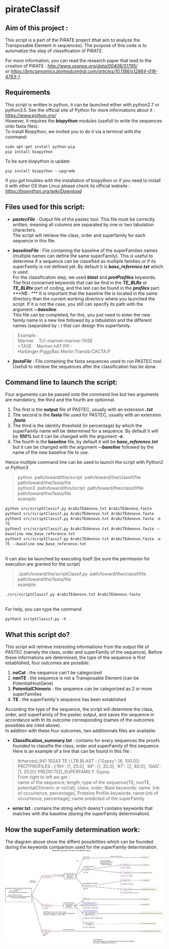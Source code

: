 # pirateClassif

## Aim of this project :

This script is a part of the PiRATE project (that aim to analyze the Transposable Element in sequences).
The purpose of this code is to automatize the step of classification of PiRATE.

For more information, you can read the research paper that lead to the creation of PiRATE :
_http://www.seanoe.org/data/00406/51795/_  
or _https://bmcgenomics.biomedcentral.com/articles/10.1186/s12864-018-4763-1_

## Requirements
This script is written in python, it can be launched either with python2.7 or python3.5. See the official site of Python for more informations about it : _https://www.python.org/_  
However, it requires the ***biopython*** modules (usefull to write the sequences onto fasta files).  
To install Biopython, we invited you to do it via a terminal with the command:
~~~
sudo apt-get install python-pip  
pip install biopython  
~~~

To be sure biopython is update
~~~
pip install biopython --upgrade
~~~

If you got troubles with the installation of biopython or if you need to install it with other OS than Linux please check its official website : _https://biopython.org/wiki/Download_  

## Files used for this script:
* ***pastecFile*** : Output file of the pastec tool. This file must be correctly written, meaning all columns are separated by one or two tabulation characters.  
The script will retrieve the class, order and superfamily for each sequence in this file.

* ***baselineFile*** : File containing the baseline of the superFamilies names (multiple names can define the same superFamily). This is useful to determine if a sequence can be classified as multiple families or if its superFamily is not defined yet. By default it is ***base&#95;reference.txt*** which is used.  
For the classification step, we used ***blast*** and ***protProfiles*** keywords. The first concerned keywords that can be find in the ***TE&#95;BLRx*** or ***TE&#95;BLRtx*** part of coding, and the last can be found in the ***profiles*** part.  
***NB : *** It is important that the baseline file is located in the same directory than the current working directory where you launched the script. If it is not the case, you still can specify its path with the argument ***--baseline***.  
This file can be completed, for this, you just need to enter the new family name in a new line followed by a _tabulation_ and the different names (separated by ***:*** ) that can design this superfamily.  
> Example :  
> Mariner&nbsp;&nbsp;&nbsp;&nbsp;Tc1-mariner:mariner:TASE  
> &gt;TASE&nbsp;&nbsp;&nbsp;&nbsp;Mariner:hAT:PIF-Harbinger:PiggyBac:Merlin:Transib:CACTA:P


* ***fastaFile*** : File containing the fasta sequences used to run PASTEC tool. Usefull to retrieve the sequences after the classification has be done.


## Command line to launch the script:
Four arguments can be passed onto the command line but two arguments are mandatory, the third and the fourth are optionnal.
1. The first is the **output** file of PASTEC, usually with an extension ***.txt***
2. The second is the **fasta** file used for PASTEC, usually with an extension ***.fasta***
3. The third is the identity threshold (in percentage) by which the superFamily name will be determined for a sequence. By default it will be ***100&#37;*** but it can be changed with the argument ***-e***.
4. The fourth is the **baseline** file, by default it will be ***base&#95;reference.txt*** but it can be changed with the argument ***--baseline*** followed by the name of the new baseline file to use.

Hence multiple command line can be used to launch the script with Python2 or Python3
>python&nbsp;&nbsp;path/toward/this/script&nbsp;&nbsp;path/toward/the/classif/file  path/toward/the/fasta/file   python3&nbsp;&nbsp;path/toward/this/script&nbsp;&nbsp;path/toward/the/classif/file  path/toward/the/fasta/file  
> example:


~~~{bash}
python src/scriptClassif.py ArabiTEdenovo.txt ArabiTEdenovo.fasta
python3 src/scriptClassif.py ArabiTEdenovo.txt ArabiTEdenovo.fasta
python3 src/scriptClassif.py ArabiTEdenovo.txt ArabiTEdenovo.fasta -e 75
python3 src/scriptClassif.py ArabiTEdenovo.txt ArabiTEdenovo.fasta --baseline new_base_reference.txt
python3 src/scriptClassif.py ArabiTEdenovo.txt ArabiTEdenovo.fasta -e 75 --baseline new_base_reference.txt
~~~


</br>
It can also be launched by executing itself (be sure the permission for execution are granted for the script)

> ./path/toward/the/scriptClassif.py&nbsp;&nbsp;path/toward/the/classif/file path/toward/the/fasta/file  
> example:

~~~{bash}
./src/scriptClassif.py ArabiTEdenovo.txt ArabiTEdenovo.fasta
~~~

</br>
For help, you can type the command

~~~{bash}
python3 scriptClassif.py -h
~~~


## What this script do?
This script will retrieve interesting informations from the output file of PASTEC (namely the class, order and superFamily of the sequence).
Before these informations are determined, the type of the sequence is first established, four outcomes are possible:
1. **noCat** : the sequence can't be categorized
2. **nonTE** : the sequence is not a Transposable Element (can be PotentialHostGene)
3. **PotentialChimeric** : the sequence can be categorized as 2 or more superFamilies
4. **TE** : the superFamily's sequence has been established

According the type of the sequence, the script will determine the class, order, and superFamily of the pastec output, and saves the sequence in accordance with th its outcome corresponding (names of the outcomes possibles are cited above).  
In addition with these four outcomes, two additionnals files are available:
* **Classification_summary.txt** : contains for every sequences the proofs founded to classifie the class, order and superFamily of this sequence.  
Here is an example of a line that can be found in this file :  
>ltrharvest_941	10243	TE	I	LTR	BLAST : {'Gypsy': [6, 100.0]}	PROTPROFILES : {'RH': [1, 20.0], 'AP': [1, 20.0], 'RT': [2, 40.0], 'GAG': [1, 20.0]}	PREDICTED_SUPERFAMILY: Gypsy  
>From right to left we got :  
name of the sequence; length; type of the sequence(TE, nonTE, potentialChimeric or noCat); class; order; Blast keywords: name: [nb of occurrence, percentage], Proteine Profile keywords: name:[nb of occurrence, percentage]; name predicted of the superFamily

* **error.txt** : contains the string which doens't contains keywords that matches with the baseline (during the superFamily determination).

## How the superFamily determination work:
The diagram above show the diffent possibilities which can be founded during the keywords comparison used for the superFamily determination.
![Comparison](./diagrammes/Diagramme_comparaison_superfamille_en.jpeg)
